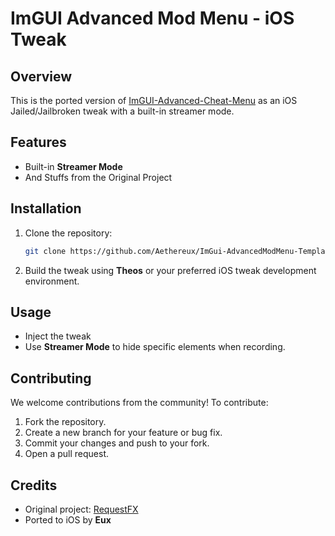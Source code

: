 # ImGUI Advanced Mod Menu - iOS Tweak

## Overview
This is the ported version of [ImGUI-Advanced-Cheat-Menu](https://github.com/RequestFX/ImGUI-Advanced-Cheat-Menu) as an iOS Jailed/Jailbroken tweak with a built-in streamer mode.

## Features
- Built-in **Streamer Mode**
- And Stuffs from the Original Project

## Installation
1. Clone the repository:
   ```sh
   git clone https://github.com/Aethereux/ImGui-AdvancedModMenu-Template.git
   ```
2. Build the tweak using **Theos** or your preferred iOS tweak development environment.

## Usage
- Inject the tweak
- Use **Streamer Mode** to hide specific elements when recording.

## Contributing
We welcome contributions from the community! To contribute:
1. Fork the repository.
2. Create a new branch for your feature or bug fix.
3. Commit your changes and push to your fork.
4. Open a pull request.

## Credits
- Original project: [RequestFX](https://github.com/RequestFX)
- Ported to iOS by **Eux**

